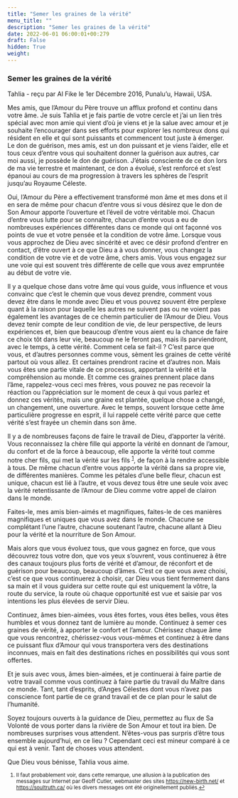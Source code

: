 ```yaml
---
title: "Semer les graines de la vérité"
menu_title: ""
description: "Semer les graines de la vérité"
date: 2022-06-01 06:00:01+00:279
draft: False
hidden: True
weight:
---
```

### Semer les graines de la vérité

Tahlia - reçu par Al Fike le 1er Décembre 2016, Punalu’u, Hawaii, USA.

Mes amis, que l’Amour du Père trouve un afflux profond et continu dans votre âme. Je suis Tahlia et je fais partie de votre cercle et j’ai un lien très spécial avec mon amie qui vient d’où je viens et je la salue avec amour et je souhaite l’encourager dans ses efforts pour explorer les nombreux dons qui résident en elle et qui sont puissants et commencent tout juste à émerger. Le don de guérison, mes amis, est un don puissant et je viens l’aider, elle et tous ceux d’entre vous qui souhaitent donner la guérison aux autres, car moi aussi, je possède le don de guérison. J’étais consciente de ce don lors de ma vie terrestre et maintenant, ce don a évolué, s’est renforcé et s’est épanoui au cours de ma progression à travers les sphères de l’esprit jusqu’au Royaume Céleste.

Oui, l’Amour du Père a effectivement transformé mon âme et mes dons et il en sera de même pour chacun d’entre vous si vous désirez que le don de Son Amour apporte l’ouverture et l’éveil de votre véritable moi. Chacun d’entre vous lutte pour se connaître, chacun d’entre vous a eu de nombreuses expériences différentes dans ce monde qui ont façonné vos points de vue et votre pensée et la condition de votre âme. Lorsque vous vous approchez de Dieu avec sincérité et avec ce désir profond d’entrer en contact, d’être ouvert à ce que Dieu a à vous donner, vous changez la condition de votre vie et de votre âme, chers amis. Vous vous engagez sur une voie qui est souvent très différente de celle que vous avez empruntée au début de votre vie.

Il y a quelque chose dans votre âme qui vous guide, vous influence et vous convainc que c’est le chemin que vous devez prendre, comment vous devez être dans le monde avec Dieu et vous pouvez souvent être perplexe quant à la raison pour laquelle les autres ne suivent pas ou ne voient pas également les avantages de ce chemin particulier de l’Amour de Dieu. Vous devez tenir compte de leur condition de vie, de leur perspective, de leurs expériences et, bien que beaucoup d’entre vous aient eu la chance de faire ce choix tôt dans leur vie, beaucoup ne le feront pas, mais ils parviendront, avec le temps, à cette vérité. Comment cela se fait-il ? C’est parce que vous, et d’autres personnes comme vous, sèment les graines de cette vérité partout où vous allez. Et certaines prendront racine et d’autres non. Mais vous êtes une partie vitale de ce processus, apportant la vérité et la compréhension au monde. Et comme ces graines prennent place dans l’âme, rappelez-vous ceci mes frères, vous pouvez ne pas recevoir la réaction ou l’appréciation sur le moment de ceux à qui vous parlez et donnez ces vérités, mais une graine est plantée, quelque chose a changé, un changement, une ouverture. Avec le temps, souvent lorsque cette âme particulière progresse en esprit, il lui rappelé cette vérité parce que cette vérité s’est frayée un chemin dans son âme.

Il y a de nombreuses façons de faire le travail de Dieu, d’apporter la vérité. Vous reconnaissez la chère fille qui apporte la vérité en donnant de l’amour, du confort et de la force à beaucoup, elle apporte la vérité tout comme notre cher fils, qui met la vérité sur les fils <sup id=”a1”>[1](#f1)</sup>, de façon à la rendre accessible à tous. De même chacun d’entre vous apporte la vérité dans sa propre vie, de différentes manières. Comme les pétales d’une belle fleur, chacun est unique, chacun est lié à l’autre, et vous devez tous être une seule voix avec la vérité retentissante de l’Amour de Dieu comme votre appel de clairon dans le monde.

Faites-le, mes amis bien-aimés et magnifiques, faites-le de ces manières magnifiques et uniques que vous avez dans le monde. Chacune se complétant l’une l’autre, chacune soutenant l’autre, chacune allant à Dieu pour la vérité et la nourriture de Son Amour.

Mais alors que vous évoluez tous, que vous gagnez en force, que vous découvrez tous votre don, que vos yeux s’ouvrent, vous continuerez à être des canaux toujours plus forts de vérité et d’amour, de réconfort et de guérison pour beaucoup, beaucoup d’âmes. C’est ce que vous avez choisi, c’est ce que vous continuerez à choisir, car Dieu vous tient fermement dans sa main et il vous guidera sur cette route qui est uniquement la vôtre, la route du service, la route où chaque opportunité est vue et saisie par vos intentions les plus élevées de servir Dieu.

Continuez, âmes bien-aimées, vous êtes fortes, vous êtes belles, vous êtes humbles et vous donnez tant de lumière au monde. Continuez à semer ces graines de vérité, à apporter le confort et l’amour. Chérissez chaque âme que vous rencontrez, chérissez-vous vous-mêmes et continuez à être dans ce puissant flux d’Amour qui vous transportera vers des destinations inconnues, mais en fait des destinations riches en possibilités qui vous sont offertes.

Et je suis avec vous, âmes bien-aimées, et je continuerai à faire partie de votre travail comme vous continuez à faire partie du travail du Maître dans ce monde. Tant, tant d’esprits, d’Anges Célestes dont vous n’avez pas conscience font partie de ce grand travail et de ce plan pour le salut de l’humanité.

Soyez toujours ouverts à la guidance de Dieu, permettez au flux de Sa Volonté de vous porter dans la rivière de Son Amour et tout ira bien. De nombreuses surprises vous attendent. N’êtes-vous pas surpris d’être tous ensemble aujourd’hui, en ce lieu ? Cependant ceci est mineur comparé à ce qui est à venir. Tant de choses vous attendent.

Que Dieu vous bénisse, Tahlia vous aime.
<small>

1. <large id=”f1”> Il faut probablement voir, dans cette remarque, une allusion à la publication des messages sur Internet par Geoff Cutler, webmaster des sites https://new-birth.net/ et https://soultruth.ca/ où les divers messages ont été originellement publiés.[↩](#a1) 
